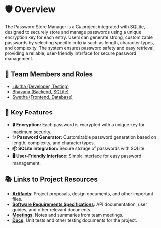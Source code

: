 # 🛡️ Overview

The Password Store Manager is a C# project integrated with SQLite, designed to securely store and manage passwords using a unique encryption key for each entry. Users can generate strong, customizable passwords by selecting specific criteria such as length, character types, and complexity. The system ensures password safety and easy retrieval, providing a reliable, user-friendly interface for secure password management.

## 🤝 Team Members and Roles

* [Likitha (Developer, Testing)](https://github.com/Likitha0406/CIS641-HW2-Magham)
* [Bhavana (Backend, SQLite)](https://github.com/ArlaBhavana/CIS641-HW2-ARLA.git)
* [Swetha (Frontend, Database)](https://github.com/SwethaSimhadri/CIS641-HW2-Simhadri)

## 🌟 Key Features

- **🔒 Encryption:** Each password is encrypted with a unique key for maximum security.
- **✨ Password Generator:** Customizable password generation based on length, complexity, and character types.
- **📦 SQLite Integration:** Secure storage of passwords with SQLite.
- **🖥️ User-Friendly Interface:** Simple interface for easy password management.

## 📚 Links to Project Resources

- **[Artifacts](https://github.com/Likitha0406/GVSU-CIS641-The-PowerPuffGirls/tree/main/artifacts)**: Project proposals, design documents, and other important files.
- **[Software Requirements Specifications](https://github.com/Likitha0406/GVSU-CIS641-The-PowerPuffGirls/blob/main/software_requirements_specification.md)**: API documentation, user guides, and other relevant documents.
- **[Meetings](https://github.com/Likitha0406/GVSU-CIS641-The-PowerPuffGirls/tree/main/meetings)**: Notes and summaries from team meetings.
- **[Docs](https://github.com/Likitha0406/GVSU-CIS641-The-PowerPuffGirls/tree/main/docs)**: Unit tests and other testing documents for the project.
